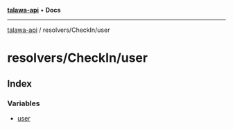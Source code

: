 [**talawa-api**](../../../README.md) • **Docs**

***

[talawa-api](../../../modules.md) / resolvers/CheckIn/user

# resolvers/CheckIn/user

## Index

### Variables

- [user](variables/user.md)
